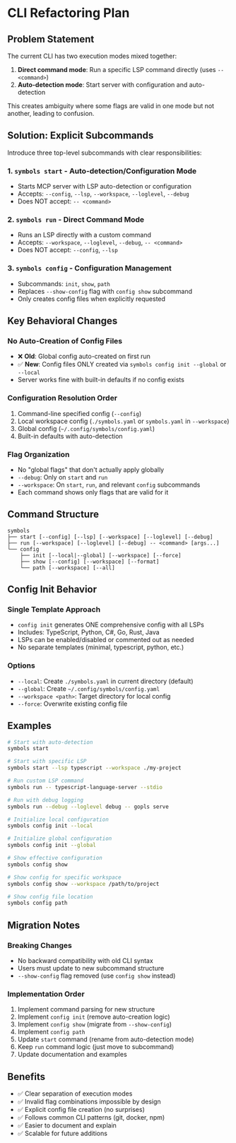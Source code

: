 # CLI Refactoring Plan

## Problem Statement

The current CLI has two execution modes mixed together:
1. **Direct command mode**: Run a specific LSP command directly (uses `-- <command>`)
2. **Auto-detection mode**: Start server with configuration and auto-detection

This creates ambiguity where some flags are valid in one mode but not another, leading to confusion.

## Solution: Explicit Subcommands

Introduce three top-level subcommands with clear responsibilities:

### 1. `symbols start` - Auto-detection/Configuration Mode
- Starts MCP server with LSP auto-detection or configuration
- Accepts: `--config`, `--lsp`, `--workspace`, `--loglevel`, `--debug`
- Does NOT accept: `-- <command>`

### 2. `symbols run` - Direct Command Mode
- Runs an LSP directly with a custom command
- Accepts: `--workspace`, `--loglevel`, `--debug`, `-- <command>`
- Does NOT accept: `--config`, `--lsp`

### 3. `symbols config` - Configuration Management
- Subcommands: `init`, `show`, `path`
- Replaces `--show-config` flag with `config show` subcommand
- Only creates config files when explicitly requested

## Key Behavioral Changes

### No Auto-Creation of Config Files
- ❌ **Old**: Global config auto-created on first run
- ✅ **New**: Config files ONLY created via `symbols config init --global` or `--local`
- Server works fine with built-in defaults if no config exists

### Configuration Resolution Order
1. Command-line specified config (`--config`)
2. Local workspace config (`./symbols.yaml` or `symbols.yaml` in `--workspace`)
3. Global config (`~/.config/symbols/config.yaml`)
4. Built-in defaults with auto-detection

### Flag Organization
- No "global flags" that don't actually apply globally
- `--debug`: Only on `start` and `run`
- `--workspace`: On `start`, `run`, and relevant `config` subcommands
- Each command shows only flags that are valid for it

## Command Structure

```
symbols
├── start [--config] [--lsp] [--workspace] [--loglevel] [--debug]
├── run [--workspace] [--loglevel] [--debug] -- <command> [args...]
└── config
    ├── init [--local|--global] [--workspace] [--force]
    ├── show [--config] [--workspace] [--format]
    └── path [--workspace] [--all]
```

## Config Init Behavior

### Single Template Approach
- `config init` generates ONE comprehensive config with all LSPs
- Includes: TypeScript, Python, C#, Go, Rust, Java
- LSPs can be enabled/disabled or commented out as needed
- No separate templates (minimal, typescript, python, etc.)

### Options
- `--local`: Create `./symbols.yaml` in current directory (default)
- `--global`: Create `~/.config/symbols/config.yaml`
- `--workspace <path>`: Target directory for local config
- `--force`: Overwrite existing config file

## Examples

```bash
# Start with auto-detection
symbols start

# Start with specific LSP
symbols start --lsp typescript --workspace ./my-project

# Run custom LSP command
symbols run -- typescript-language-server --stdio

# Run with debug logging
symbols run --debug --loglevel debug -- gopls serve

# Initialize local configuration
symbols config init --local

# Initialize global configuration
symbols config init --global

# Show effective configuration
symbols config show

# Show config for specific workspace
symbols config show --workspace /path/to/project

# Show config file location
symbols config path
```

## Migration Notes

### Breaking Changes
- No backward compatibility with old CLI syntax
- Users must update to new subcommand structure
- `--show-config` flag removed (use `config show` instead)

### Implementation Order
1. Implement command parsing for new structure
2. Implement `config init` (remove auto-creation logic)
3. Implement `config show` (migrate from `--show-config`)
4. Implement `config path`
5. Update `start` command (rename from auto-detection mode)
6. Keep `run` command logic (just move to subcommand)
7. Update documentation and examples

## Benefits

- ✅ Clear separation of execution modes
- ✅ Invalid flag combinations impossible by design
- ✅ Explicit config file creation (no surprises)
- ✅ Follows common CLI patterns (git, docker, npm)
- ✅ Easier to document and explain
- ✅ Scalable for future additions
